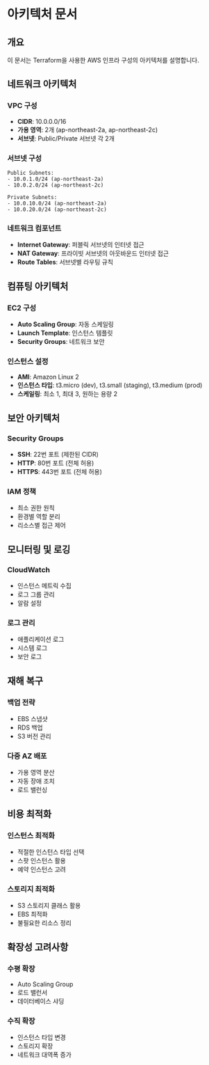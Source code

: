 # 아키텍처 문서

## 개요

이 문서는 Terraform을 사용한 AWS 인프라 구성의 아키텍처를 설명합니다.

## 네트워크 아키텍처

### VPC 구성
- **CIDR**: 10.0.0.0/16
- **가용 영역**: 2개 (ap-northeast-2a, ap-northeast-2c)
- **서브넷**: Public/Private 서브넷 각 2개

### 서브넷 구성
```
Public Subnets:
- 10.0.1.0/24 (ap-northeast-2a)
- 10.0.2.0/24 (ap-northeast-2c)

Private Subnets:
- 10.0.10.0/24 (ap-northeast-2a)
- 10.0.20.0/24 (ap-northeast-2c)
```

### 네트워크 컴포넌트
- **Internet Gateway**: 퍼블릭 서브넷의 인터넷 접근
- **NAT Gateway**: 프라이빗 서브넷의 아웃바운드 인터넷 접근
- **Route Tables**: 서브넷별 라우팅 규칙

## 컴퓨팅 아키텍처

### EC2 구성
- **Auto Scaling Group**: 자동 스케일링
- **Launch Template**: 인스턴스 템플릿
- **Security Groups**: 네트워크 보안

### 인스턴스 설정
- **AMI**: Amazon Linux 2
- **인스턴스 타입**: t3.micro (dev), t3.small (staging), t3.medium (prod)
- **스케일링**: 최소 1, 최대 3, 원하는 용량 2

## 보안 아키텍처

### Security Groups
- **SSH**: 22번 포트 (제한된 CIDR)
- **HTTP**: 80번 포트 (전체 허용)
- **HTTPS**: 443번 포트 (전체 허용)

### IAM 정책
- 최소 권한 원칙
- 환경별 역할 분리
- 리소스별 접근 제어

## 모니터링 및 로깅

### CloudWatch
- 인스턴스 메트릭 수집
- 로그 그룹 관리
- 알람 설정

### 로그 관리
- 애플리케이션 로그
- 시스템 로그
- 보안 로그

## 재해 복구

### 백업 전략
- EBS 스냅샷
- RDS 백업
- S3 버전 관리

### 다중 AZ 배포
- 가용 영역 분산
- 자동 장애 조치
- 로드 밸런싱

## 비용 최적화

### 인스턴스 최적화
- 적절한 인스턴스 타입 선택
- 스팟 인스턴스 활용
- 예약 인스턴스 고려

### 스토리지 최적화
- S3 스토리지 클래스 활용
- EBS 최적화
- 불필요한 리소스 정리

## 확장성 고려사항

### 수평 확장
- Auto Scaling Group
- 로드 밸런서
- 데이터베이스 샤딩

### 수직 확장
- 인스턴스 타입 변경
- 스토리지 확장
- 네트워크 대역폭 증가
